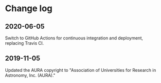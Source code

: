 # Change log

## 2020-06-05

Switch to GitHub Actions for continuous integration and deployment, replacing Travis CI.

## 2019-11-05

Updated the AURA copyright to "Association of Universities for Research in Astronomy, Inc. (AURA)."
